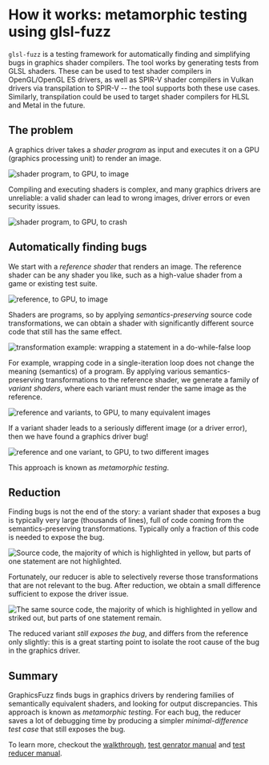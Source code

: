 # How it works: metamorphic testing using glsl-fuzz

`glsl-fuzz` is a testing framework for automatically finding and simplifying bugs in graphics shader compilers. The tool works by generating tests from GLSL shaders.  These can be used to test shader compilers in OpenGL/OpenGL ES drivers, as well as SPIR-V shader compilers in Vulkan drivers via transpilation to SPIR-V -- the tool supports both these use cases.  Similarly, transpilation could be used to target shader compilers for HLSL and Metal in the future.

## The problem

A graphics driver takes a *shader program* as input and executes it on a GPU (graphics processing unit) to render an image.

![shader program, to GPU, to image](images/shader-gpu-image.png)

Compiling and executing shaders is complex, and many graphics drivers are unreliable: a valid shader can lead to wrong images, driver errors or even security issues.

![shader program, to GPU, to crash](images/shader-gpu-crash.png)

## Automatically finding bugs

We start with a *reference shader* that renders an image. The reference shader can be any shader you like, such as a high-value shader from a game or existing test suite.

![reference, to GPU, to image](images/reference-gpu-image.png)

Shaders are programs, so by applying *semantics-preserving* source code transformations, we can obtain a shader with significantly different source code that still has the same effect.

![transformation example: wrapping a statement in a do-while-false loop](images/transformation-example.png)

For example, wrapping code in a single-iteration loop does not change the meaning (semantics) of a program. By applying various semantics-preserving transformations to the reference shader, we generate a family of *variant shaders*, where each variant must render the same image as the reference.

![reference and variants, to GPU, to many equivalent images](images/variant-same.png)

If a variant shader leads to a seriously different image (or a driver error), then we have found a graphics driver bug!

![reference and one variant, to GPU, to two different images](images/variant-bug-wrongimg.png)

This approach is known as *metamorphic testing*.

## Reduction

Finding bugs is not the end of the story: a variant shader that exposes a bug is typically very large (thousands of lines), full of code coming from the semantics-preserving transformations. Typically only a fraction of this code is needed to expose the bug.

![Source code, the majority of which is highlighted in yellow, but parts of one statement are not highlighted.](images/variant-haystack.png)

Fortunately, our reducer is able to selectively reverse those transformations that are not relevant to the bug. After reduction, we obtain a small difference sufficient to expose the driver issue.

![The same source code, the majority of which is highlighted in yellow and striked out, but parts of one statement remain.](images/variant-reduced.png)

The reduced variant *still exposes the bug*, and differs from the reference only slightly: this is a great starting point to isolate the root cause of the bug in the graphics driver.

## Summary

GraphicsFuzz finds bugs in graphics drivers by rendering families of semantically equivalent shaders, and looking for output discrepancies. This approach is known as *metamorphic testing*. For each bug, the reducer saves a lot of debugging time by producing a simpler *minimal-difference test case* that still exposes the bug.

To learn more, checkout the [walkthrough](glsl-fuzz-walkthrough.md), [test genrator manual](glsl-fuzz-generate.md) and [test reducer manual](glsl-fuzz-reduce.md).